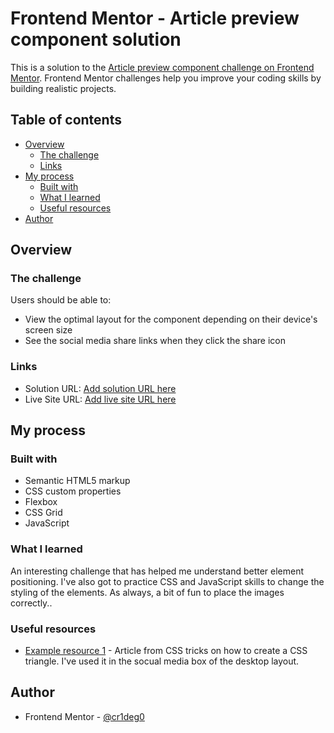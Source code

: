 # Frontend Mentor - Article preview component solution

This is a solution to the [Article preview component challenge on Frontend Mentor](https://www.frontendmentor.io/challenges/article-preview-component-dYBN_pYFT). Frontend Mentor challenges help you improve your coding skills by building realistic projects. 

## Table of contents

- [Overview](#overview)
  - [The challenge](#the-challenge)
  - [Links](#links)
- [My process](#my-process)
  - [Built with](#built-with)
  - [What I learned](#what-i-learned)
  - [Useful resources](#useful-resources)
- [Author](#author)



## Overview

### The challenge

Users should be able to:

- View the optimal layout for the component depending on their device's screen size
- See the social media share links when they click the share icon

### Links

- Solution URL: [Add solution URL here](https://your-solution-url.com)
- Live Site URL: [Add live site URL here](https://cr1deg0.github.io/Article_Preview/)

## My process

### Built with

- Semantic HTML5 markup
- CSS custom properties
- Flexbox
- CSS Grid
- JavaScript


### What I learned

An interesting challenge that has helped me understand better element positioning. I've also got to practice
CSS and JavaScript skills to change the styling of the elements. As always, a bit of fun to place the images
correctly..

### Useful resources

- [Example resource 1](https://css-tricks.com/snippets/css/css-triangle/) - Article from CSS tricks on how to create a CSS triangle. I've used it in the socual media
box of the desktop layout.

## Author

- Frontend Mentor - [@cr1deg0](https://www.frontendmentor.io/profile/cr1deg0)


